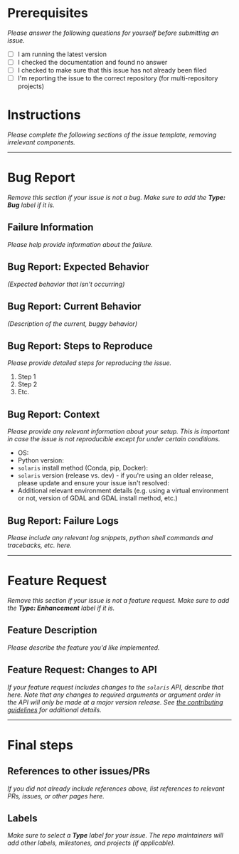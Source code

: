 # Prerequisites
_Please answer the following questions for yourself before submitting an issue._
- [ ] I am running the latest version
- [ ] I checked the documentation and found no answer
- [ ] I checked to make sure that this issue has not already been filed
- [ ] I'm reporting the issue to the correct repository (for multi-repository projects)

# Instructions
_Please complete the following sections of the issue template, removing irrelevant components._

---

# Bug Report
_Remove this section if your issue is not a bug. Make sure to add the __Type: Bug__ label if it is._

## Failure Information
_Please help provide information about the failure._

## Bug Report: Expected Behavior
_(Expected behavior that isn't occurring)_

## Bug Report: Current Behavior
_(Description of the current, buggy behavior)_

## Bug Report: Steps to Reproduce
_Please provide detailed steps for reproducing the issue._
1. Step 1
2. Step 2
3. Etc.

## Bug Report: Context
_Please provide any relevant information about your setup. This is important in case the issue is not reproducible except for under certain conditions._
- OS:
- Python version:
- `solaris` install method (Conda, pip, Docker):
- `solaris` version (release vs. dev) - if you're using an older release, please update and ensure your issue isn't resolved:
- Additional relevant environment details (e.g. using a virtual environment or not, version of GDAL and GDAL install method, etc.)

## Bug Report: Failure Logs
_Please include any relevant log snippets, python shell commands and tracebacks, etc. here._

---

# Feature Request
_Remove this section if your issue is not a feature request. Make sure to add the __Type: Enhancement__ label if it is._
## Feature Description
_Please describe the feature you'd like implemented._

## Feature Request: Changes to API
_If your feature request includes changes to the `solaris` API, describe that here. Note that any changes to required arguments or argument order in the API will only be made at a major version release. See [the contributing guidelines]() for additional details._

---

# Final steps

## References to other issues/PRs
_If you did not already include references above, list references to relevant PRs, issues, or other pages here._

## Labels
_Make sure to select a __Type__ label for your issue. The repo maintainers will add other labels, milestones, and projects (if applicable)._
